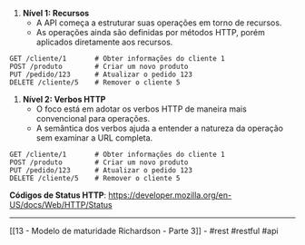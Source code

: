 1. **Nível 1: Recursos**
    - A API começa a estruturar suas operações em torno de recursos.
    - As operações ainda são definidas por métodos HTTP, porém aplicados diretamente aos recursos.

```text
GET /cliente/1       # Obter informações do cliente 1
POST /produto        # Criar um novo produto
PUT /pedido/123      # Atualizar o pedido 123
DELETE /cliente/5    # Remover o cliente 5
```

1. **Nível 2: Verbos HTTP**
    - O foco está em adotar os verbos HTTP de maneira mais convencional para operações.
    - A semântica dos verbos ajuda a entender a natureza da operação sem examinar a URL completa.

```text
GET /cliente/1       # Obter informações do cliente 1
POST /produto        # Criar um novo produto
PUT /pedido/123      # Atualizar o pedido 123
DELETE /cliente/5    # Remover o cliente 5

```

**Códigos de Status HTTP**:
https://developer.mozilla.org/en-US/docs/Web/HTTP/Status

---
[[13 - Modelo de maturidade Richardson - Parte 3]] - #rest #restful #api